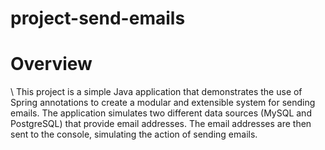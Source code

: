 # project-send-emails
<h1>Overview</h1>\
This project is a simple Java application that demonstrates the use of Spring annotations to create a modular and extensible system for sending emails. The application simulates two different data sources (MySQL and PostgreSQL) that provide email addresses. The email addresses are then sent to the console, simulating the action of sending emails.
